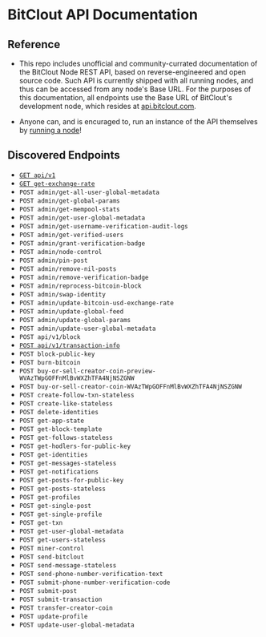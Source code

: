 # BitClout API Documentation

## Reference 
- This repo includes unofficial and community-currated documentation of the BitClout Node REST API, based on reverse-engineered and open source code. Such API is currently shipped with all running nodes, and thus can be accessed from any node's Base URL. For the purposes of this documentation, all endpoints use the Base URL of BitClout's development node, which resides at [api.bitclout.com](https://api.bitclout.com).

- Anyone can, and is encuraged to, run an instance of the API themselves by [running a node](https://github.com/bitclout/run)!

## Discovered Endpoints
- [`GET api/v1`](https://github.com/HPaulson/BitClout/blob/master/docs/endpoints/explorer/current-block.md)
- [`GET get-exchange-rate`](https://github.com/HPaulson/BitClout/blob/master/docs/endpoints/get-exchange-rate.md)
- `POST admin/get-all-user-global-metadata`
- `POST admin/get-global-params`
- `POST admin/get-mempool-stats`
- `POST admin/get-user-global-metadata`
- `POST admin/get-username-verification-audit-logs`
- `POST admin/get-verified-users`
- `POST admin/grant-verification-badge`
- `POST admin/node-control`
- `POST admin/pin-post`
- `POST admin/remove-nil-posts`
- `POST admin/remove-verification-badge`
- `POST admin/reprocess-bitcoin-block`
- `POST admin/swap-identity`
- `POST admin/update-bitcoin-usd-exchange-rate`
- `POST admin/update-global-feed`
- `POST admin/update-global-params`
- `POST admin/update-user-global-metadata`
- `POST api/v1/block`
- [`POST api/v1/transaction-info`](https://github.com/HPaulson/BitClout/blob/master/docs/endpoints/explorer/transaction-info.md)
- `POST block-public-key`
- `POST burn-bitcoin`
- `POST buy-or-sell-creator-coin-preview-WVAzTWpGOFFnMlBvWXZhTFA4NjNSZGNW`
- `POST buy-or-sell-creator-coin-WVAzTWpGOFFnMlBvWXZhTFA4NjNSZGNW`
- `POST create-follow-txn-stateless`
- `POST create-like-stateless`
- `POST delete-identities`
- `POST get-app-state`
- `POST get-block-template`
- `POST get-follows-stateless`
- `POST get-hodlers-for-public-key`
- `POST get-identities`
- `POST get-messages-stateless`
- `POST get-notifications`
- `POST get-posts-for-public-key`
- `POST get-posts-stateless`
- `POST get-profiles`
- `POST get-single-post`
- `POST get-single-profile`
- `POST get-txn`
- `POST get-user-global-metadata`
- `POST get-users-stateless`
- `POST miner-control`
- `POST send-bitclout`
- `POST send-message-stateless`
- `POST send-phone-number-verification-text`
- `POST submit-phone-number-verification-code`
- `POST submit-post`
- `POST submit-transaction`
- `POST transfer-creator-coin`
- `POST update-profile`
- `POST update-user-global-metadata`